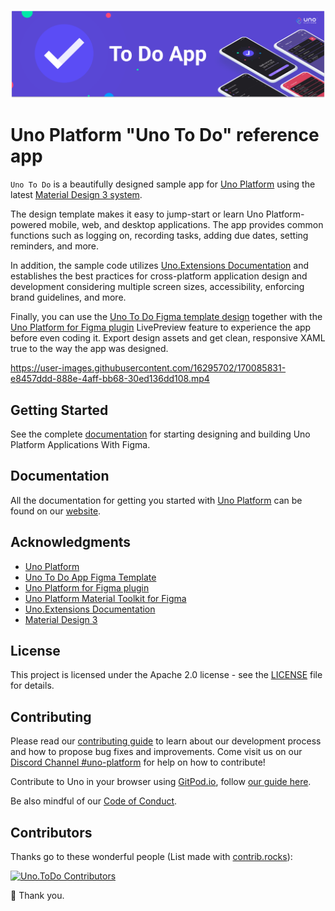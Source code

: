 <p align="center">
  <img src="doc/assets/To_Do_App_Banner.png">
</p>

# Uno Platform "Uno To Do" reference app
`Uno To Do` is a beautifully designed sample app for [Uno Platform](https://platform.uno/) using the latest [Material Design 3 system](https://m3.material.io/).

The design template makes it easy to jump-start or learn Uno Platform-powered mobile, web, and desktop applications. The app provides common functions such as logging on, recording tasks, adding due dates, setting reminders, and more.

In addition, the sample code utilizes [Uno.Extensions Documentation](https://platform.uno/docs/articles/external/uno.extensions/doc/Overview/ExtensionsOverviewAndGettingStarted.html) and establishes the best practices for cross-platform application design and development considering multiple screen sizes, accessibility, enforcing brand guidelines, and more. 

Finally, you can use the [Uno To Do Figma template design]((https://www.figma.com/community/file/1110780207444745729)) together with the [Uno Platform for Figma plugin](https://www.figma.com/community/plugin/1045528009520465828/Uno-Platform) LivePreview feature to experience the app before even coding it. Export design assets and get clean, responsive XAML true to the way the app was designed.

https://user-images.githubusercontent.com/16295702/170085831-e8457ddd-888e-4aff-bb68-30ed136dd108.mp4

## Getting Started
See the complete [documentation](https://platform.uno/docs/articles/external/figma-docs/getting-started-uno-figma.html) for starting designing and building Uno Platform Applications With Figma.

## Documentation
All the documentation for getting you started with [Uno Platform](https://platform.uno/) can be found on our [website](https://platform.uno/docs/articles/intro.html).

## Acknowledgments
- [Uno Platform](https://platform.uno)
- [Uno To Do App Figma Template](https://www.figma.com/community/file/1110780207444745729)
- [Uno Platform for Figma plugin](https://www.figma.com/community/plugin/1045528009520465828/Uno-Platform)
- [Uno Platform Material Toolkit for Figma](https://www.figma.com/community/file/1110792522046146058)
- [Uno.Extensions Documentation](https://platform.uno/docs/articles/external/uno.extensions/doc/Overview/ExtensionsOverviewAndGettingStarted.html)
- [Material Design 3](https://m3.material.io/)

## License
This project is licensed under the Apache 2.0 license - see the [LICENSE](LICENSE) file for details.

## Contributing
Please read our [contributing guide](https://github.com/unoplatform/uno/blob/master/CONTRIBUTING.md) to learn about our development process and how to propose bug fixes and improvements. 
Come visit us on our [Discord Channel #uno-platform](https://discord.gg/eBHZSKG) for help on how to contribute!

Contribute to Uno in your browser using [GitPod.io](https://gitpod.io), follow [our guide here](https://platform.uno/docs/articles/features/working-with-gitpod.html).

Be also mindful of our [Code of Conduct](CODE_OF_CONDUCT.md).

## Contributors
Thanks go to these wonderful people (List made with [contrib.rocks](https://contrib.rocks)):

[![Uno.ToDo Contributors](https://contrib.rocks/image?repo=unoplatform/uno.todo)](https://github.com/unoplatform/uno.todo/graphs/contributors)

💖 Thank you.
